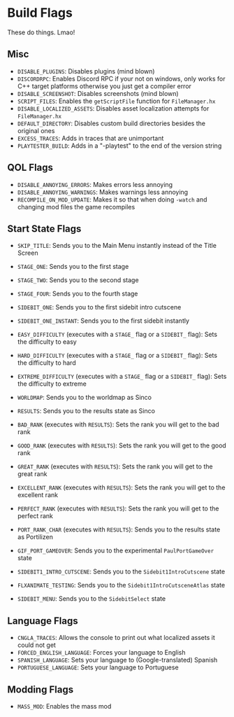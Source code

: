 # Build Flags
These do things. Lmao!

## Misc
- `DISABLE_PLUGINS`: Disables plugins (mind blown)
- `DISCORDRPC`: Enables Discord RPC if your not on windows, only works for C++ target platforms otherwise you just get a compiler error
- `DISABLE_SCREENSHOT`: Disables screenshots (mind blown)
- `SCRIPT_FILES`: Enables the `getScriptFile` function for `FileManager.hx`
- `DISABLE_LOCALIZED_ASSETS`: Disables asset localization attempts for `FileManager.hx`
- `DEFAULT_DIRECTORY`: Disables custom build directories besides the original ones
- `EXCESS_TRACES`: Adds in traces that are unimportant
- `PLAYTESTER_BUILD`: Adds in a "-playtest" to the end of the version string

## QOL Flags
- `DISABLE_ANNOYING_ERRORS`: Makes errors less annoying
- `DISABLE_ANNOYING_WARNINGS`: Makes warnings less annoying
- `RECOMPILE_ON_MOD_UPDATE`: Makes it so that when doing `-watch` and changing mod files the game recompiles

## Start State Flags
- `SKIP_TITLE`: Sends you to the Main Menu instantly instead of the Title Screen

- `STAGE_ONE`: Sends you to the first stage
- `STAGE_TWO`: Sends you to the second stage
- `STAGE_FOUR`: Sends you to the fourth stage

- `SIDEBIT_ONE`: Sends you to the first sidebit intro cutscene
- `SIDEBIT_ONE_INSTANT`: Sends you to the first sidebit instantly

- `EASY_DIFFICULTY` (executes with a `STAGE_` flag or a `SIDEBIT_` flag): Sets the difficulty to easy
- `HARD_DIFFICULTY` (executes with a `STAGE_` flag or a `SIDEBIT_` flag): Sets the difficulty to hard
- `EXTREME_DIFFICULTY` (executes with a `STAGE_` flag or a `SIDEBIT_` flag): Sets the difficulty to extreme

- `WORLDMAP`: Sends you to the worldmap as Sinco

- `RESULTS`: Sends you to the results state as Sinco
- `BAD_RANK` (executes with `RESULTS`): Sets the rank you will get to the bad rank
- `GOOD_RANK` (executes with `RESULTS`): Sets the rank you will get to the good rank
- `GREAT_RANK` (executes with `RESULTS`): Sets the rank you will get to the great rank
- `EXCELLENT_RANK` (executes with `RESULTS`): Sets the rank you will get to the excellent rank
- `PERFECT_RANK` (executes with `RESULTS`): Sets the rank you will get to the perfect rank
- `PORT_RANK_CHAR` (executes with `RESULTS`): Sends you to the results state as Portilizen

- `GIF_PORT_GAMEOVER`: Sends you to the experimental `PaulPortGameOver` state

- `SIDEBIT1_INTRO_CUTSCENE`: Sends you to the `Sidebit1IntroCutscene` state
- `FLXANIMATE_TESTING`: Sends you to the `Sidebit1IntroCutsceneAtlas` state

- `SIDEBIT_MENU`: Sends you to the `SidebitSelect` state

## Language Flags
- `CNGLA_TRACES`: Allows the console to print out what localized assets it could not get
- `FORCED_ENGLISH_LANGUAGE`: Forces your language to English
- `SPANISH_LANGUAGE`: Sets your language to (Google-translated) Spanish
- `PORTUGUESE_LANGUAGE`: Sets your language to Portuguese

## Modding Flags
- `MASS_MOD`: Enables the mass mod
